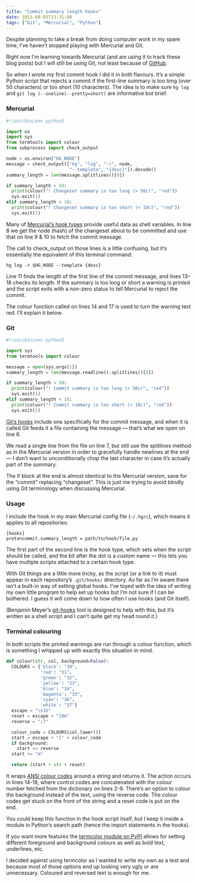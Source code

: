 ```yaml
---
title: "Commit summary length hooks"
date: 2013-08-03T13:31:00
tags: ["Git", "Mercurial", "Python"]
---
```


Despite planning to take a break from doing computer work in my spare time, I’ve haven’t stopped playing with Mercurial and Git.

Right now I’m learning towards Mercurial (and am using it to track these blog posts) but I will still be using Git, not least because of [GitHub][gh].

[gh]: https://github.com/robjwells

So when I wrote my first commit hook I did it in both flavours. It’s a simple Python script that rejects a commit if the first-line summary is too long (over 50 characters) or too short (10 characters). The idea is to make sure `hg log` and `git log (--oneline|--pretty=short)` are informative but brief.

### Mercurial

```python {linenos=true}
#!/usr/bin/env python3

import os
import sys
from termtools import colour
from subprocess import check_output

node = os.environ["HG_NODE"]
message = check_output(["hg", "log", "-r", node,
                        "--template", "{desc}"]).decode()
summary_length = len(message.splitlines()[0])

if summary_length > 50:
  print(colour("! Changeset summary is too long (> 50c)", "red"))
  sys.exit(1)
elif summary_length < 10:
  print(colour("! Changeset summary is too short (< 10c)", "red"))
  sys.exit(1)
```

Many of [Mercurial’s hook types][hghooks] provide useful data as shell variables. In line 8 we get the node (hash) of the changeset about to be committed and use that on line 9 & 10 to fetch the commit message.

[hghooks]: http://www.selenic.com/mercurial/hgrc.5.html#hooks

The call to check_output on those lines is a little confusing, but it’s essentially the equivalent of this terminal command:

    hg log -r $HG_NODE --template {desc}

Line 11 finds the length of the first line of the commit message, and lines 13–18 checks its length. If the summary is too long or short a warning is printed and the script exits with a non-zero status to tell Mercurial to reject the commit.

The colour function called on lines 14 and 17 is used to turn the warning text red. I’ll explain it below.

### Git

```python
#!/usr/bin/env python3

import sys
from termtools import colour

message = open(sys.argv[1])
summary_length = len(message.readline().splitlines()[0])

if summary_length > 50:
  print(colour("! Commit summary is too long (> 50c)", "red"))
  sys.exit(1)
elif summary_length < 10:
  print(colour("! Commit summary is too short (< 10c)", "red"))
  sys.exit(1)
```

[Git’s hooks][githooks] include one specifically for the commit message, and when it is called Git feeds it a file containing the message — that’s what we open on line 6.

[githooks]: http://git-scm.com/docs/githooks

We read a single line from the file on line 7, but still use the splitlines method as in the Mercurial version in order to gracefully handle newlines at the end — I don’t want to unconditionally chop the last character in case it’s actually part of the summary.

The if block at the end is almost identical to the Mercurial version, save for the “commit” replacing “changeset”. This is just me trying to avoid blindly using Git terminology when discussing Mercurial.

### Usage

I include the hook in my main Mercurial config file (`~/.hgrc`), which means it applies to all repositories:

    [hooks]
    pretxncommit.summary_length = path/to/hook/file.py

The first part of the second line is the hook type, which sets when the script should be called, and the bit after the dot is a custom name — this lets you have multiple scripts attached to a certain hook type.

With Git things are a little more tricky, as the script (or a link to it) must appear in each repository’s `.git/hooks/` directory. As far as I’m aware there isn’t a built-in way of setting global hooks. I’ve toyed with the idea of writing my own little program to help set up hooks but I’m not sure if I can be bothered. I guess it will come down to how often I use hooks (and Git itself).

(Benjamin Meyer’s [git-hooks][icefox-githooks] tool is designed to help with this, but it’s written as a shell script and I can’t quite get my head round it.)

[icefox-githooks]: https://github.com/icefox/git-hooks


### Terminal colouring

In both scripts the printed warnings are run through a colour function, which is something I whipped up with exactly this situation in mind.

```python
def colour(str, col, background=False):
  COLOURS = {'black': "30",
             'red': "31",
             'green': "32",
             'yellow': "33",
             'blue': "34",
             'magenta': "35",
             'cyan': "36",
             'white': "37"}
  escape = "\x1b"
  reset = escape + "[0m"
  reverse = ";7"

  colour_code = COLOURS[col.lower()]
  start = escape + "[" + colour_code
  if background:
    start += reverse
  start += "m"

  return (start + str + reset)
```

It wraps [ANSI colour codes][ansi] around a string and returns it. The action occurs in lines 14-18, where control codes are concatenated with the colour number fetched from the dictionary on lines 2-9. There’s an option to colour the background instead of the text, using the reverse code. The colour codes get stuck on the front of the string and a reset code is put on the end.

[ansi]: http://en.wikipedia.org/wiki/ANSI_escape_code#Colors

You could keep this function in the hook script itself, but I keep it inside a module in Python’s search path (hence the import statements in the hooks).

If you want more features the [termcolor module on PyPI][termcolor] allows for setting different foreground and background colours as well as bold text, underlines, etc.

[termcolor]: https://pypi.python.org/pypi/termcolor

I decided against using termcolor as I wanted to write my own as a test and because most of those options end up looking very ugly or are unnecessary. Coloured and reversed text is enough for me.
